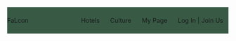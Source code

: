 <!--
1. 로고의 크기와 전체화면일 때의 위치는 <글씨체, 글자크기>의 조정 이후에 들어갈 것임
2. 마이페이지 드롭다운 메뉴의 구현은 코드는 있지만 색상을 정하지 못한 상태라 css에 넣지 않음
3. 상단 메뉴에 가게 주인 메뉴를 넣을지 의논 필요
-->


<!DOCTYPE html>
<html lang="en">
<head>
    <meta charset="UTF-8">
    <meta http-equiv="X-UA-Compatible" content="IE=edge">
    <meta name="viewport" content="width=device-width, initial-scale=1.0">
    <script src="https://kit.fontawesome.com/1054b709f3.js" crossorigin="anonymous"></script>
    <title>NavigationBar</title>
    <style>
        body{margin: 0;}    /*font-family지정 필요*/
        a{text-decoration: none; color: #dbd5d3;}
        .navbar{
            display: flex;
            justify-content: space-between;
            align-items: center;
            background-color: #385a45;
            padding: 8px 12px
            top: 0; /*position과 top은 네비게이션바를 최상단에 고정하기 위함, 불필요하면 두 개는 삭제*/
        }
        .navbar_logo{color: #a7c299; left: 50px;}
        .navbar_menu{
            display: flex;
            list-style: none;
            padding-left: 0;
        }
        .navbar_menu li{
            padding: 8px 12px;
            display: inline-block;  /*불필요할 시 display, vertical-align을 삭제해본다*/
            vertical-align: top;
        }
        .navbar_subMenu{list-style: none; display: none;}
        .navbar_menu li:hover{background-color: #5c8868; border-radius: 4px;}
        .navbar_toggleBn{
            position: absolute;
            right: 25px;
            color:#a7c299;
            display: none;
        }
        @media screen and (max-width: 750px){
            .navbar{
                flex-direction: column;
                align-items: flex-start;
                padding: 8px 24px;
            }
            .navbar_menu{
                flex-direction: column;
                align-items: center;
                width: 100%;
                display: none;
            }
            .navbar_menu li{width: 100%; text-align: center;}
            .navbar_toggleBn{display: block;}
            .navbar_menu.active{display: flex;}
        }
    </style>
</head>
<body>
    <nav class="navbar">
        <div class="navbar_logo">
            <i class="fa-solid fa-feather-pointed"></i>
            <a href="">FaLcon</a>
        </div>
        <ul class="navbar_menu">
            <li><a href="">Hotels</a></li>
            <li><a href="">Culture</a></li>
            <li><a href="" class="navbar_mpMenu">My Page</a></li>
                <ul class="navbar_subMenu">
                    <li><a href="">Personal Information</a></li>
                    <li><a href="">Liked Contents</a></li>
                    <li><a href="">Reservations</a></li>
                    <li><a href="">Reviews</a></li>
                </ul>
            <li><a href="">Log In | Join Us</a></li>
            <!--선생님께서는 상단 메뉴에 샵 주인 페이지를 추가하길 바라셨는데 이에 대한 결정 필요-->
        </ul>
        <a href="#" class="navbar_toggleBn">
            <i class="fa-solid fa-bars"></i>
        </a>
        <script>
            const toggleBn = document.querySelector('.navbar_toggleBn');
            const menu = document.querySelector('.navbar_menu');

            toggleBn.addEventListener('click', () => {
            menu.classList.toggle('active');
            });
        </script>
    </nav>
</body>
</html>
